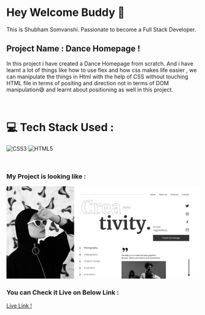 # Hey Welcome Buddy 👋

This is Shubham Somvanshi. Passionate to become a Full Stack Developer.

## Project Name : **Dance Homepage !**

In this project i have created a Dance Homepage from scratch. And i have learnt a lot of things like how to use flex and how css makes life easier , we can manipulate the things in Html with the help of CSS without touching HTML file in terms of positing and direction not in terms of DOM manipulation😅 and learnt about positioning as well in this project.

</br>

# 💻 Tech Stack Used :

![CSS3](https://img.shields.io/badge/css3-%231572B6.svg?style=for-the-badge&logo=css3&logoColor=white) ![HTML5](https://img.shields.io/badge/html5-%23E34F26.svg?style=for-the-badge&logo=html5&logoColor=white)

</br>

### My Project is looking like :

![Web Site Image](./completedScreenshot.jpg)

### You can Check it Live on Below Link :

[Live Link !](https://creatsomu.netlify.app/)
